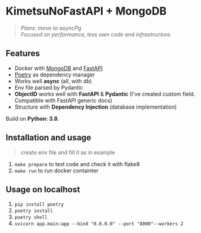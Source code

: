 # KimetsuNoFastAPI + MongoDB    

>*Plans: move to asyncPg     
Focused on performance, less own code and infrastructure.*

## Features 

- Docker with [MongoDB](https://www.mongodb.com) and [FastAPI](http://fastapi.tiangolo.com)  
- [Poetry](https://python-poetry.org) as dependency manager    
- Works well **async** (all, with db)  
- Env file parsed by Pydantic    
- **ObjectID** works well with **FastAPI** & **Pydantic** (I've created custom field. Compatible with FastAPI generic docs)    
- Structure with **Dependency Injection** (database implementation)    

Build on **Python: 3.8**.    


## Installation and usage 
> create env file and fill it as in example
1. ```make prepare``` to test code and check it with flake8
2. ```make run``` to run docker containter
## Usage on localhost
1. ```pip install poetry```
2. ```poetry install```
3. ```poetry shell```
4. ```uvicorn app.main:app --bind "0.0.0.0" --port "8000"--workers 2```
